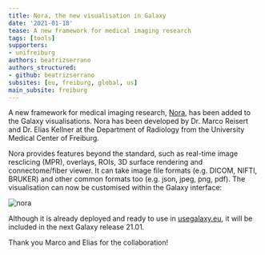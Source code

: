 ```yaml
---
title: Nora, the new visualisation in Galaxy
date: '2021-01-18'
tease: A new framework for medical imaging research
tags: [tools]
supporters:
- unifreiburg
authors: beatrizserrano
authors_structured:
- github: beatrizserrano
subsites: [eu, freiburg, global, us]
main_subsite: freiburg
---
```


A new framework for medical imaging research, [Nora](https://www.nora-imaging.com/), has been added to the Galaxy visualisations. Nora has been developed by Dr. Marco Reisert and Dr. Elias Kellner at the
Department of Radiology from the University Medical Center of Freiburg.

Nora provides features beyond the standard, such as real-time image resclicing (MPR), overlays, ROIs, 3D surface rendering and connectome/fiber viewer. It can take image file formats (e.g. DICOM, NIFTI, BRUKER) and other common formats too (e.g. json, jpeg, png, pdf). The visualisation can now be customised within the Galaxy interface: 

![nora](/assets/media/2021-01-15-nora.png)

Although it is already deployed and ready to use in [usegalaxy.eu](https://usegalaxy.eu/visualizations), it will be included in the next Galaxy release 21.01.

Thank you Marco and Elias for the collaboration!
